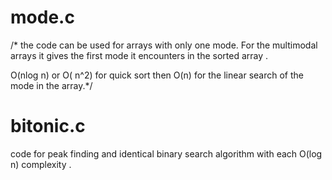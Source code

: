 # mode.c
/* the code can be used for 
arrays with only one mode.
For the multimodal arrays 
it gives the first mode it encounters 
in the sorted array .

O(nlog n) or O( n^2) for quick sort 
then O(n) for the linear search of 
the mode in the array.*/

# bitonic.c
code for peak finding and identical
binary search algorithm with each 
O(log n) complexity .
